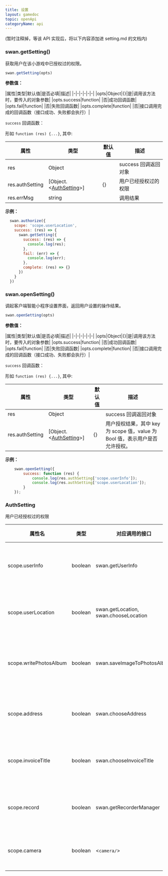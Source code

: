 ```yaml
---
title: 设置
layout: gamedoc
topic: openApi
categoryName: api
---
```

(暂时注释掉，等该 API 实现后，将以下内容添加进 setting.md 的文档内)

### swan.getSetting()

获取用户在该小游戏中已授权过的权限。

```js
swan.getSetting(opts)
```

**参数值：**

|属性|类型|默认值|是否必填|描述|
|-|-|-|-|-|-|
|opts|Object|{}|是|调用该方法时，要传入的对象参数|
|opts.success|function| |否|成功回调函数|
|opts.fail|function| |否|失败回调函数|
|opts.complete|function| |否|接口调用完成的回调函数（接口成功、失败都会执行）|

`success` 回调函数：

形如 `function (res) {...}`, 其中:

|属性|类型|默认值|描述|
|-|-|-|-|
|res| Object | | success 回调返回对象|
|res.authSetting| [Object.<[AuthSetting](#AuthSetting)>] |{}|用户已经授权过的权限|
|res.errMsg| string | |调用结果|

**示例：**

```js
  swan.authorize({
    scope: 'scope.userLocation',
    success: (res) => {
      swan.getSetting({
        success: (res) => {
          console.log(res);
        },
        fail: (err) => {
          console.log(err);
        },
        complete: (res) => {}
      })
    }
  })
```

### swan.openSetting()

调起客户端智能小程序设置界面，返回用户设置的操作结果。

```js
swan.openSetting(opts)
```

**参数值：**

|属性|类型|默认值|是否必填|描述|
|-|-|-|-|-|-|
|opts|Object|{}|是|调用该方法时，要传入的对象参数|
|opts.success|function| |否|成功回调函数|
|opts.fail|function| |否|失败回调函数|
|opts.complete|function| |否|接口调用完成的回调函数（接口成功、失败都会执行）|

`success` 回调函数：

形如 `function (res) {...}`, 其中:

|属性|类型|默认值|描述|
|-|-|-|-|
|res| Object | | success 回调返回对象|
|res.authSetting| [Object.<[AuthSetting](#AuthSetting)>] |{}|用户授权结果，其中 key 为 scope 值，value 为 Bool 值，表示用户是否允许授权。|

**示例：**

```js
    swan.openSetting({
        success: function (res) {
            console.log(res.authSetting['scope.userInfo']);
            console.log(res.authSetting['scope.userLocation']);
        }
    });
```

### AuthSetting

用户已经授权过的权限

|属性名|类型|对应调用的接口|描述|
|-|-|-|-|
|scope.userInfo|boolean|swan.getUserInfo|用户信息授权|
|scope.userLocation|boolean|swan.getLocation, swan.chooseLocation|地理位置授权|
|scope.writePhotosAlbum|boolean|swan.saveImageToPhotosAlbum|保存到相册授权|
|scope.address|boolean|swan.chooseAddress|收货地址授权|
|scope.invoiceTitle|boolean|swan.chooseInvoiceTitle|发票抬头授权|
|scope.record|boolean|swan.getRecorderManager|录音功能授权|
|scope.camera|boolean|<`camera/`>|摄像头授权|
